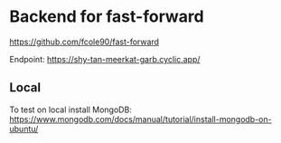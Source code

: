 # Backend for fast-forward

<https://github.com/fcole90/fast-forward>

Endpoint: <https://shy-tan-meerkat-garb.cyclic.app/>

## Local

To test on local install MongoDB: <https://www.mongodb.com/docs/manual/tutorial/install-mongodb-on-ubuntu/>
